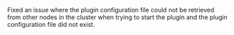 Fixed an issue where the plugin configuration file could not be retrieved from other nodes in the cluster when trying to start the plugin and the plugin configuration file did not exist.
